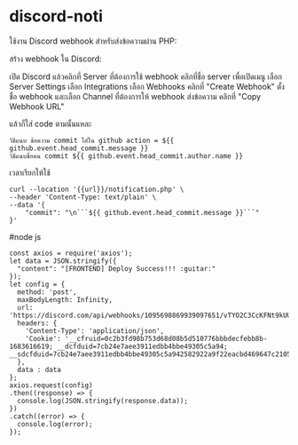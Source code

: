 # discord-noti

ใช้งาน Discord webhook สำหรับส่งข้อความผ่าน PHP:

สร้าง webhook ใน Discord:

เปิด Discord แล้วคลิกที่ Server ที่ต้องการใช้ webhook
คลิกที่ชื่อ server เพื่อเปิดเมนู
เลือก Server Settings
เลือก Integrations
เลือก Webhooks
คลิกที่ "Create Webhook"
ตั้งชื่อ webhook และเลือก Channel ที่ต้องการให้ webhook ส่งข้อความ
คลิกที่ "Copy Webhook URL"

แล้วก็ใส่ code ตามนั้นแหละ

```
วิธีแนบ ข้อความ commit ใส่ใน github action = ${{ github.event.head_commit.message }}
วิธีแนบชื่อคน commit ${{ github.event.head_commit.author.name }}
```

เวลาเรียกให้ใช้
```
curl --location '{{url}}/notification.php' \
--header 'Content-Type: text/plain' \
--data '{
    "commit": "\n```${{ github.event.head_commit.message }}```"
}'
```

#node js

```
const axios = require('axios');
let data = JSON.stringify({
  "content": "[FRONTEND] Deploy Success!!! :guitar:"
});
let config = {
  method: 'post',
  maxBodyLength: Infinity,
  url: 'https://discord.com/api/webhooks/1095698869939097651/vTYO2C3CcKFNt9kUUM96mDVp3sPZAneRBAkYLEIqjM17YJp8AhtANj5O3QJsozzR_aQg',
  headers: {
    'Content-Type': 'application/json',
    'Cookie': '__cfruid=0c2b3fd98b753d68d08b5d510776bbbdecfebb8b-1683616619; __dcfduid=7cb24e7aee3911edbb4bbe49305c5a94; __sdcfduid=7cb24e7aee3911edbb4bbe49305c5a942582922a9f22eacbd469647c2105ecf4db8042864bc0506d602020917cbe7923'
  },
  data : data
};
axios.request(config)
.then((response) => {
  console.log(JSON.stringify(response.data));
})
.catch((error) => {
  console.log(error);
});
```
